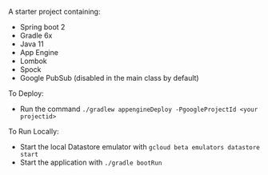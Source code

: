 A starter project containing:
- Spring boot 2
- Gradle 6x
- Java 11
- App Engine
- Lombok
- Spock
- Google PubSub (disabled in the main class by default)

To Deploy:
- Run the command  `./gradlew appengineDeploy -PgoogleProjectId <your projectid>` 

To Run Locally:
- Start the local Datastore emulator with `gcloud beta emulators datastore start`
- Start the application with `./gradle bootRun`
